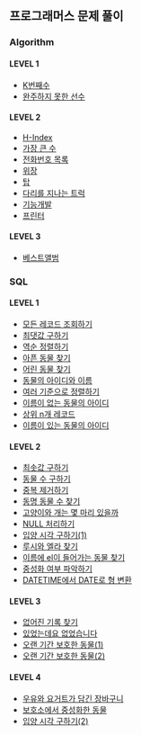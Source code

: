 ## 프로그래머스 문제 풀이

### Algorithm

#### LEVEL 1

-   [K번째수](https://github.com/alstn2468/Programmers_Problem_Solving/blob/master/LEVEL_1/K번째수.py)
-   [완주하지 못한 선수](https://github.com/alstn2468/Programmers_Problem_Solving/blob/master/LEVEL_1/완주하지_못한_선수.py)

#### LEVEL 2

-   [H-Index](https://github.com/alstn2468/Programmers_Problem_Solving/blob/master/LEVEL_2/H-Index.py)
-   [가장 큰 수](https://github.com/alstn2468/Programmers_Problem_Solving/blob/master/LEVEL_2/가장_큰_수.py)
-   [전화번호 목록](https://github.com/alstn2468/Programmers_Problem_Solving/blob/master/LEVEL_2/전화번호_목록.py)
-   [위장](https://github.com/alstn2468/Programmers_Problem_Solving/blob/master/LEVEL_2/위장.py)
-   [탑](https://github.com/alstn2468/Programmers_Problem_Solving/blob/master/LEVEL_2/탑.py)
-   [다리를 지나는 트럭](https://github.com/alstn2468/Programmers_Problem_Solving/blob/master/LEVEL_2/다리를_지나는_트럭.py)
-   [기능개발](https://github.com/alstn2468/Programmers_Problem_Solving/blob/master/LEVEL_2/기능개발.py)
-   [프린터](https://github.com/alstn2468/Programmers_Problem_Solving/blob/master/LEVEL_2/프린터.py)

#### LEVEL 3

-   [베스트앨범](https://github.com/alstn2468/Programmers_Problem_Solving/blob/master/LEVEL_3/베스트앨범.py)

### SQL

#### LEVEL 1

-   [모든 레코드 조회하기](https://github.com/alstn2468/Programmers_Problem_Solving/blob/master/SQL/LEVEL_1/모든_레코드_조회하기.sql)
-   [최댓값 구하기](https://github.com/alstn2468/Programmers_Problem_Solving/blob/master/SQL/LEVEL_1/최댓값_구하기.sql)
-   [역순 정렬하기](https://github.com/alstn2468/Programmers_Problem_Solving/blob/master/SQL/LEVEL_1/역순_정렬하기.sql)
-   [아픈 동물 찾기](https://github.com/alstn2468/Programmers_Problem_Solving/blob/master/SQL/LEVEL_1/아픈_동물_찾기.sql)
-   [어린 동물 찾기](https://github.com/alstn2468/Programmers_Problem_Solving/blob/master/SQL/LEVEL_1/어린_동물_찾기.sql)
-   [동물의 아이디와 이름](https://github.com/alstn2468/Programmers_Problem_Solving/blob/master/SQL/LEVEL_1/동물의_아이디와_이름.sql)
-   [여러 기준으로 정렬하기](https://github.com/alstn2468/Programmers_Problem_Solving/blob/master/SQL/LEVEL_1/여러_기준으로_정렬하기.sql)
-   [이름이 없는 동물의 아이디](https://github.com/alstn2468/Programmers_Problem_Solving/blob/master/SQL/LEVEL_1/이름이_없는_동물의_아이디.sql)
-   [상위 n개 레코드](https://github.com/alstn2468/Programmers_Problem_Solving/blob/master/SQL/LEVEL_1/상위_n개_레코드.sql)
-   [이름이 있는 동물의 아이디](https://github.com/alstn2468/Programmers_Problem_Solving/blob/master/SQL/LEVEL_1/이름이_있는_동물의_아이디.sql)

#### LEVEL 2

-   [최솟값 구하기](https://github.com/alstn2468/Programmers_Problem_Solving/blob/master/SQL/LEVEL_2/최솟값_구하기.sql)
-   [동물 수 구하기](https://github.com/alstn2468/Programmers_Problem_Solving/blob/master/SQL/LEVEL_2/동물_수_구하기.sql)
-   [중복 제거하기](https://github.com/alstn2468/Programmers_Problem_Solving/blob/master/SQL/LEVEL_2/중복_제거하기.sql)
-   [동명 동물 수 찾기](https://github.com/alstn2468/Programmers_Problem_Solving/blob/master/SQL/LEVEL_2/동명_동물_수_찾기.sql)
-   [고양이와 개는 몇 마리 있을까](https://github.com/alstn2468/Programmers_Problem_Solving/blob/master/SQL/LEVEL_2/고양이와_개는_몇_마리_있을까.sql)
-   [NULL 처리하기](https://github.com/alstn2468/Programmers_Problem_Solving/blob/master/SQL/LEVEL_2/NULL_처리하기.sql)
-   [입양 시각 구하기(1)](<https://github.com/alstn2468/Programmers_Problem_Solving/blob/master/SQL/LEVEL_2/입양_시각_구하기(1).sql>)
-   [루시와 엘라 찾기](https://github.com/alstn2468/Programmers_Problem_Solving/blob/master/SQL/LEVEL_2/루시와_엘라_찾기.sql)
-   [이름에 el이 들어가는 동물 찾기](https://github.com/alstn2468/Programmers_Problem_Solving/blob/master/SQL/LEVEL_2/이름에_el이_들어가는_동물_찾기.sql)
-   [중성화 여부 파악하기](https://github.com/alstn2468/Programmers_Problem_Solving/blob/master/SQL/LEVEL_2/중성화_여부_파악하기.sql)
-   [DATETIME에서 DATE로 형 변환](https://github.com/alstn2468/Programmers_Problem_Solving/blob/master/SQL/LEVEL_2/DATETIME에서_DATE로_형_변환.sql)

#### LEVEL 3

-   [없어진 기록 찾기](https://github.com/alstn2468/Programmers_Problem_Solving/blob/master/SQL/LEVEL_3/없어진_기록_찾기.sql)
-   [있었는데요 없었습니다](https://github.com/alstn2468/Programmers_Problem_Solving/blob/master/SQL/LEVEL_3/있었는데요_없었습니다.sql)
-   [오랜 기간 보호한 동물(1)](<https://github.com/alstn2468/Programmers_Problem_Solving/blob/master/SQL/LEVEL_3/오랜_기간_보호한_동물(1).sql>)
-   [오랜 기간 보호한 동물(2)](<https://github.com/alstn2468/Programmers_Problem_Solving/blob/master/SQL/LEVEL_3/오랜_기간_보호한_동물(2).sql>)

#### LEVEL 4

-   [우유와 요거트가 담긴 장바구니](https://github.com/alstn2468/Programmers_Problem_Solving/blob/master/SQL/LEVEL_4/우유와_요거트가_담긴_장바구니.sql)
-   [보호소에서 중성화한 동물](https://github.com/alstn2468/Programmers_Problem_Solving/blob/master/SQL/LEVEL_4/보호소에서_중성화한_동물.sql)
-   [입양 시각 구하기(2)](<https://github.com/alstn2468/Programmers_Problem_Solving/blob/master/SQL/LEVEL_4/입양_시각_구하기(2).sql>)
